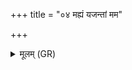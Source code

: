 +++
title = "०४ मह्यं यजन्तां मम"

+++
<details><summary>मूलम् (GR)</summary>

मह्यं यजन्तां मम यानीष्टा-  
-आकूतिः सत्या मनसो मे अस्तु ।  
एनो मा नि गां कतमच् चनाहं  
विश्वे देवा अभि रक्षन्तु माम् इह ॥
</details>